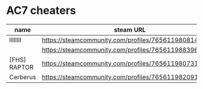# AC7 cheaters

| name | steam URL |
| ------ | ------ |
| llllllll | https://steamcommunity.com/profiles/76561198081430238 |
|  | https://steamcommunity.com/profiles/76561198839646162 |
| [FHS] RAPTOR | https://steamcommunity.com/profiles/76561198073103373 |
| Cerberus | https://steamcommunity.com/profiles/76561198209173436 |
